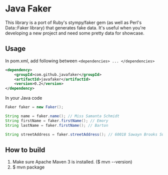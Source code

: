 Java Faker
==========
This library is a port of Ruby's stympy/faker gem (as well as Perl's Data::Faker library) that generates fake data.
It's useful when you're developing a new project and need some pretty data for showcase.

Usage
-----
In pom.xml, add following between `<dependencies> ... </dependencies>`
```xml
<dependency>
    <groupId>com.github.javafaker</groupId>
    <artifactId>javafaker</artifactId>
    <version>0.2</version>
</dependency>
```

In your Java code
```java
Faker faker = new Faker();

String name = faker.name(); // Miss Samanta Schmidt
String firstName = faker.firstName(); // Emory
String lastName = faker.firstName(); // Barton

String streetAddress = faker.streetAddress(); // 60018 Sawayn Brooks Suite 449
```

How to build
------------
1. Make sure Apache Maven 3 is installed. ($ mvn --version)
2. $ mvn package
